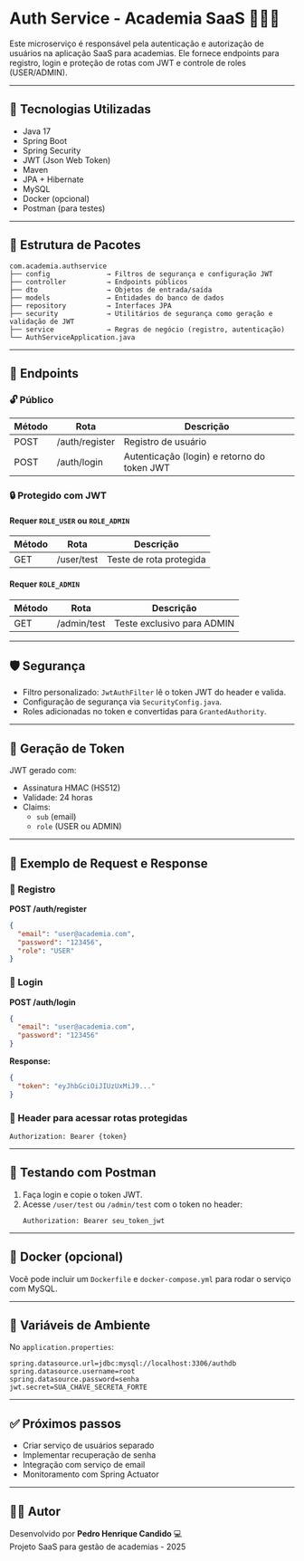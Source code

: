 
# Auth Service - Academia SaaS 🏋️‍♂️🔐

Este microserviço é responsável pela autenticação e autorização de usuários na aplicação SaaS para academias. Ele fornece endpoints para registro, login e proteção de rotas com JWT e controle de roles (USER/ADMIN).

---

## 🔧 Tecnologias Utilizadas

- Java 17
- Spring Boot
- Spring Security
- JWT (Json Web Token)
- Maven
- JPA + Hibernate
- MySQL
- Docker (opcional)
- Postman (para testes)

---

## 📁 Estrutura de Pacotes

```
com.academia.authservice
├── config              → Filtros de segurança e configuração JWT
├── controller          → Endpoints públicos
├── dto                 → Objetos de entrada/saída
├── models              → Entidades do banco de dados
├── repository          → Interfaces JPA
├── security            → Utilitários de segurança como geração e validação de JWT
├── service             → Regras de negócio (registro, autenticação)
└── AuthServiceApplication.java
```

---

## 📌 Endpoints

### 🔓 Público
| Método | Rota             | Descrição           |
|--------|------------------|---------------------|
| POST   | /auth/register   | Registro de usuário |
| POST   | /auth/login      | Autenticação (login) e retorno do token JWT |

### 🔒 Protegido com JWT

#### Requer `ROLE_USER` ou `ROLE_ADMIN`
| Método | Rota          | Descrição                |
|--------|---------------|--------------------------|
| GET    | /user/test    | Teste de rota protegida  |

#### Requer `ROLE_ADMIN`
| Método | Rota           | Descrição               |
|--------|----------------|-------------------------|
| GET    | /admin/test    | Teste exclusivo para ADMIN |

---

## 🛡️ Segurança

- Filtro personalizado: `JwtAuthFilter` lê o token JWT do header e valida.
- Configuração de segurança via `SecurityConfig.java`.
- Roles adicionadas no token e convertidas para `GrantedAuthority`.

---

## 🔐 Geração de Token

JWT gerado com:
- Assinatura HMAC (HS512)
- Validade: 24 horas
- Claims:
  - `sub` (email)
  - `role` (USER ou ADMIN)

---

## 📄 Exemplo de Request e Response

### 🔸 Registro

**POST /auth/register**

```json
{
  "email": "user@academia.com",
  "password": "123456",
  "role": "USER"
}
```

### 🔸 Login

**POST /auth/login**

```json
{
  "email": "user@academia.com",
  "password": "123456"
}
```

**Response:**
```json
{
  "token": "eyJhbGciOiJIUzUxMiJ9..."
}
```

### 🔸 Header para acessar rotas protegidas

```
Authorization: Bearer {token}
```

---

## 🧪 Testando com Postman

1. Faça login e copie o token JWT.
2. Acesse `/user/test` ou `/admin/test` com o token no header:
   ```
   Authorization: Bearer seu_token_jwt
   ```

---

## 🐳 Docker (opcional)

Você pode incluir um `Dockerfile` e `docker-compose.yml` para rodar o serviço com MySQL.

---

## 📌 Variáveis de Ambiente

No `application.properties`:

```
spring.datasource.url=jdbc:mysql://localhost:3306/authdb
spring.datasource.username=root
spring.datasource.password=senha
jwt.secret=SUA_CHAVE_SECRETA_FORTE
```

---

## ✅ Próximos passos

- Criar serviço de usuários separado
- Implementar recuperação de senha
- Integração com serviço de email
- Monitoramento com Spring Actuator

---

## 👨‍💻 Autor

Desenvolvido por **Pedro Henrique Candido** 💻  
Projeto SaaS para gestão de academias - 2025
